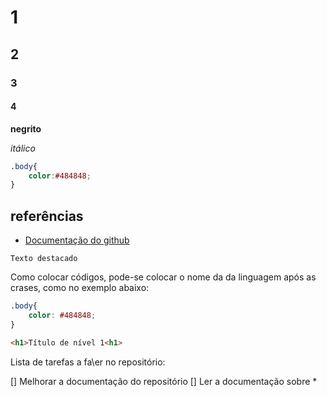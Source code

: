 # 1
## 2
### 3
#### 4

**negrito**

*itálico*

```css
.body{
    color:#484848;
}
```
## referências

* [Documentação do github](https://docs.github.com/pt/get-started/writing-on-github/getting-started-with-writing-and-formatting-on-github/basic-writing-and-formatting-syntax#headings )

``Texto destacado`` 

Como colocar códigos, pode-se colocar o nome da da linguagem após as crases, como no exemplo abaixo:

```css
.body{
    color: #484848;
}
```
```html
<h1>Título de nível 1<h1>
```
Lista de tarefas a fa\er no repositório:

[] Melhorar a documentação do repositório
[] Ler a documentação sobre *